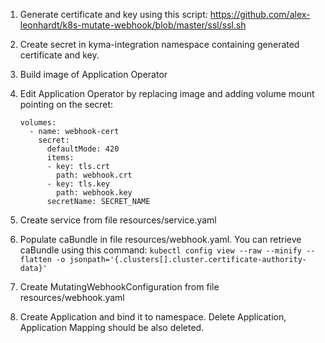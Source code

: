 1. Generate certificate and key using this script: https://github.com/alex-leonhardt/k8s-mutate-webhook/blob/master/ssl/ssl.sh
2. Create secret in kyma-integration namespace containing generated certificate and key.
3. Build image of Application Operator
4. Edit Application Operator by replacing image and adding volume mount pointing on the secret:
   
   ```
   volumes:
     - name: webhook-cert
       secret:
         defaultMode: 420
         items:
         - key: tls.crt
           path: webhook.crt
         - key: tls.key
           path: webhook.key
         secretName: SECRET_NAME
   ``` 
5. Create service from file resources/service.yaml
6. Populate caBundle in file resources/webhook.yaml. You can retrieve caBundle using this command: 
```kubectl config view --raw --minify --flatten -o jsonpath='{.clusters[].cluster.certificate-authority-data}'```
7. Create MutatingWebhookConfiguration from file resources/webhook.yaml
8. Create Application and bind it to namespace. Delete Application, Application Mapping should be also deleted.